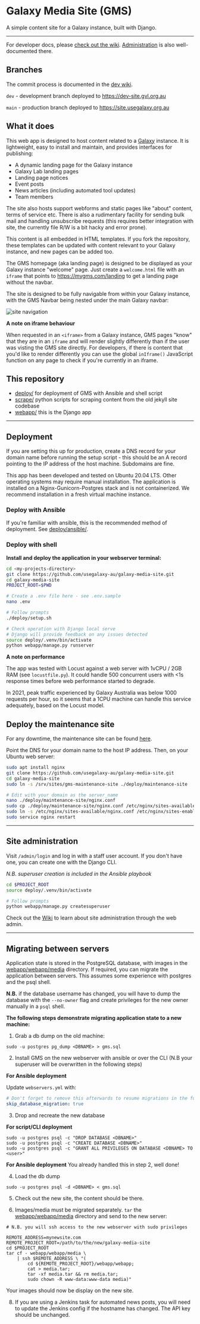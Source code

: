 # Galaxy Media Site (GMS)

A simple content site for a Galaxy instance, built with Django.

---

For developer docs, please [check out the wiki](https://github.com/usegalaxy-au/galaxy-media-site/wiki/Development).
[Administration](https://github.com/usegalaxy-au/galaxy-media-site/wiki/Site-administration) is also well-documented there.

## Branches

The commit process is documented in the [dev wiki](https://github.com/usegalaxy-au/galaxy-media-site/wiki/Development).

`dev` - development branch deployed to https://dev-site.gvl.org.au

`main` - production branch deployed to https://site.usegalaxy.org.au

## What it does

This web app is designed to host content related to a [Galaxy](https://galaxyproject.org/) instance. It is lightweight, easy to install and maintain, and provides interfaces for publishing:

- A dynamic landing page for the Galaxy instance
- Galaxy Lab landing pages
- Landing page notices
- Event posts
- News articles (including automated tool updates)
- Team members

The site also hosts support webforms and static pages like "about" content, terms of service etc.
There is also a rudimentary facility for sending bulk mail and handling unsubscribe requests (this requires better integration with site, the currently file R/W is a bit hacky and error prone).

This content is all embedded in HTML templates. If you fork the repository, these templates can be updated with content relevant to your Galaxy instance, and new pages can be added too.

The GMS homepage (aka landing page) is designed to be displayed as your Galaxy instance "welcome" page. Just create a `welcome.html` file with an `iframe` that points to https://mygms.com/landing to get a landing page without the navbar.

The site is designed to be fully navigable from within your Galaxy instance, with the GMS Navbar being nested under the main Galaxy navbar:

![site navigation](.img/iframe-view.png)



**A note on iframe behaviour**

When requested in an `<iframe>` from a Galaxy instance, GMS pages "know" that
they are in an `iframe` and will render slightly differently than if the user
was visting the GMS site directly. For developers, if there is content that
you'd like to render differently you can use the global `inIframe()` JavaScript
function on any page to check if you're currently in an iframe.

## This repository

- [deploy/](./deploy/) for deployment of GMS with Ansible and shell script
- [scrape/](./scrape/) python scripts for scraping content from the old jekyll site codebase
- [webapp/](./webapp/) this is the Django app

---

## Deployment

If you are setting this up for production, create a DNS record for your domain name before running the setup script - this should be an A record pointing to the IP address of the host machine. Subdomains are fine.

This app has been developed and tested on Ubuntu 20.04 LTS.
Other operating systems may require manual installation.
The application is installed on a Nginx-Gunicorn-Postgres stack
and is not containerized. We recommend installation in a fresh
virtual machine instance.

### Deploy with Ansible

If you're familiar with ansible, this is the recommended method of
deployment. See [deploy/ansible/](./deploy/ansible/).

### Deploy with shell

**Install and deploy the application in your webserver terminal:**

```bash
cd <my-projects-directory>
git clone https://github.com/usegalaxy-au/galaxy-media-site.git
cd galaxy-media-site
PROJECT_ROOT=$PWD

# Create a .env file here - see .env.sample
nano .env

# Follow prompts
./deploy/setup.sh

# Check operation with Django local serve
# Django will provide feedback on any issues detected
source deploy/.venv/bin/activate
python webapp/manage.py runserver
```

**A note on performance**

The app was tested with Locust against a web server with 1vCPU / 2GB RAM
(see `locustfile.py`). It could handle 500 concurrent users with <1s
response times before web performance started to degrade.

In 2021, peak traffic experienced by Galaxy Australia was below 1000
requests per hour, so it seems that a 1CPU machine can handle this service
adequately, based on the Locust model.

## Deploy the maintenance site

For any downtime, the maintenance site can be found [here](./deploy/maintenance-site/).

Point the DNS for your domain name to the host IP address.
Then, on your Ubuntu web server:

```sh
sudo apt install nginx
git clone https://github.com/usegalaxy-au/galaxy-media-site.git
cd galaxy-media-site
sudo ln -s /srv/sites/gms-maintenance-site ./deploy/maintenance-site

# Edit with your domain as the server_name
nano ./deploy/maintenance-site/nginx.conf
sudo cp ./deploy/maintenance-site/nginx.conf /etc/nginx/sites-available
sudo ln -s /etc/nginx/sites-available/nginx.conf /etc/nginx/sites-enabled/nginx.conf
sudo service nginx restart
```


---

## Site administration

Visit `/admin/login` and log in with a staff user account. If you don't have one, you can create one with the Django CLI.

*N.B. superuser creation is included in the Ansible playbook*

```bash
cd $PROJECT_ROOT
source deploy/.venv/bin/activate

# Follow prompts
python webapp/manage.py createsuperuser
```

Check out the [Wiki](https://github.com/usegalaxy-au/galaxy-media-site/wiki/Site-administration) to learn about site administration through the web admin.

---

## Migrating between servers

Application state is stored in the PostgreSQL database, with images in the [webapp/webapp/media](./webapp/webapp/media/) directory. If required, you can migrate the application between servers. This assumes some experience with postgres and the psql shell.

**N.B.** if the database username has changed, you will have to dump the database with the `--no-owner` flag and create privileges for the new owner manually in a `psql` shell.

**The following steps demonstrate migrating application state to a new machine:**

1. Grab a db dump on the old machine:

  ```
  sudo -u postgres pg_dump <DBNAME> > gms.sql
  ```

2. Install GMS on the new webserver with ansible or over the CLI (N.B your superuser will be overwritten in the following steps)

  **For Ansible deployment**

  Update `webservers.yml` with:

  ```yaml
  # Don't forget to remove this afterwards to resume migrations in the future!
  skip_database_migration: true
  ```

3. Drop and recreate the new database

  **For script/CLI deployment**
  ```
  sudo -u postgres psql -c "DROP DATABASE <DBNAME>"
  sudo -u postgres psql -c "CREATE DATABASE <DBNAME>"
  sudo -u postgres psql -c "GRANT ALL PRIVILEGES ON DATABASE <DBNAME> TO <user>"
  ```

  **For Ansible deployment**
  You already handled this in step 2, well done!

4. Load the db dump

  `sudo -u postgres psql -d <DBNAME> < gms.sql`

5. Check out the new site, the content should be there.

6. Images/media must be migrated separately. `tar` the [webapp/webapp/media](./webapp/webapp/media/) directory and send to the new server:
  ```
  # N.B. you will ssh access to the new webserver with sudo privileges

  REMOTE_ADDRESS=mynewsite.com
  REMOTE_PROJECT_ROOT=/path/to/the/new/galaxy-media-site
  cd $PROJECT_ROOT
  tar cf - webapp/webapp/media \
      | ssh $REMOTE_ADDRESS \ "(
          cd ${REMOTE_PROJECT_ROOT}/webapp/webapp;
          cat > media.tar;
          tar -xf media.tar && rm media.tar;
          sudo chown -R www-data:www-data media)"
  ```
  Your images should now be display on the new site.

8. If you are using a Jenkins task for automated news posts, you will need to update the Jenkins config if the hostname has changed. The API key should be unchanged.
